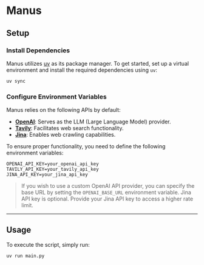 # Manus

## Setup

### Install Dependencies

Manus utilizes [uv](https://github.com/astral-sh/uv) as its package manager. To get started, set up a virtual environment and install the required dependencies using `uv`:

```bash
uv sync
```

### Configure Environment Variables

Manus relies on the following APIs by default:
- [**OpenAI**](https://platform.openai.com/api-keys): Serves as the LLM (Large Language Model) provider.
- [**Tavily**](https://tavily.com/): Facilitates web search functionality.
- [**Jina**](https://jina.ai/): Enables web crawling capabilities.

To ensure proper functionality, you need to define the following environment variables:

```plaintext
OPENAI_API_KEY=your_openai_api_key
TAVILY_API_KEY=your_tavily_api_key
JINA_API_KEY=your_jina_api_key
```

> If you wish to use a custom OpenAI API provider, you can specify the base URL by setting the `OPENAI_BASE_URL` environment variable.
> Jina API key is optional. Provide your Jina API key to access a higher rate limit.

---

## Usage

To execute the script, simply run:

```bash
uv run main.py
```
